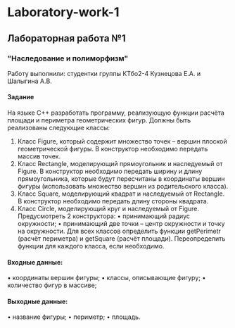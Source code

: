 # Laboratory-work-1
## Лабораторная работа №1 ##
### "Наследование и полиморфизм" ###

Работу выполнили: студентки группы КТбо2-4 Кузнецова Е.А. и Шалыгина А.В.

#### Задание ####

На языке С++ разработать программу, реализующую функции расчёта площади и периметра геометрических фигур. Должны быть реализованы следующие классы:
1.	Класс Figure, который содержит множество точек – вершин плоской геометрической фигуры. В конструктор необходимо передать массив точек. 
2.	Класс Rectangle, моделирующий прямоугольник и наследуемый от Figure. В конструктор необходимо передать ширину и длину прямоугольника, которые будут пересчитаны в координаты вершин фигуры (использовать множество вершин из родительского класса).
3.	Класс Square, моделирующий квадрат и наследуемый от Rectangle. В конструктор необходимо передать длину стороны квадрата.
4.	Класс Circle, моделирующий круг и наследуемый от Figure. Предусмотреть 2 конструктора: 
•	принимающий   радиус окружности;
•	принимающий две точки – центр окружности и точку на окружности.
Для всех классов определить функции getPerimetr (расчёт периметра) и getSquare (расчёт площади). Переопределить функции для каждого класса, если необходимо.

#### Входные данные: ####
• координаты вершин фигуры;
• классы, описывающие фигуру;
• количество фигур в массиве;

#### Выходные данные: ####
• название фигуры;
• периметр;
• площадь.
